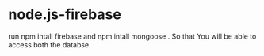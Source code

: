 # node.js-firebase
run npm intall firebase and npm intall mongoose .
So that You will be able to access both the databse.
